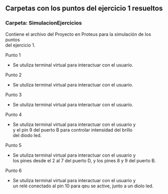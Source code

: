
## **Carpetas con los puntos del ejercicio 1 resueltos**

### **Carpeta: SimulacionEjercicios**
  		

Contiene el archivo del Proyecto en Proteus para la simulación de los puntos <br />
del ejercicio 1.

Punto 1<br /> 
- Se utuliza terminal virtual para interactuar con el usuario. <br />

Punto 2 <br />
- Se utuliza terminal virtual para interactuar con el usuario. <br />

Punto 3 <br />
- Se utuliza terminal virtual para interactuar con el usuario. <br />

Punto 4 <br />
- Se utuliza terminal virtual para interactuar con el usuario y <br />
y el pin 9 del puerto B para controlar intensidad del brillo<br />
del diodo led.<br />

Punto 5 <br />
- Se utuliza terminal virtual para interactuar con el usuario y <br />
los pines desde el 2 al 7 del puerto D, y los pines 8 y 9 del puerto B.<br />

Punto 6 <br />
- Se utuliza terminal virtual para interactuar con el usuario y <br />
 un relé conectado al pin 10 para qeu se active, junto a un diolo led.<br />


